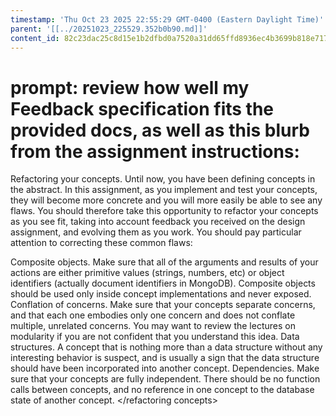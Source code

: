 ```yaml
---
timestamp: 'Thu Oct 23 2025 22:55:29 GMT-0400 (Eastern Daylight Time)'
parent: '[[../20251023_225529.352b0b90.md]]'
content_id: 82c23dac25c8d15e1b2dfbd0a7520a31dd65ffd8936ec4b3699b818e7178dee4
---
```


# prompt: review how well my Feedback specification fits the provided docs, as well as this blurb from the assignment instructions:

<refactoring concepts>
Refactoring your concepts. Until now, you have been defining concepts in the abstract. In this assignment, as you implement and test your concepts, they will become more concrete and you will more easily be able to see any flaws. You should therefore take this opportunity to refactor your concepts as you see fit, taking into account feedback you received on the design assignment, and evolving them as you work. You should pay particular attention to correcting these common flaws:

Composite objects. Make sure that all of the arguments and results of your actions are either primitive values (strings, numbers, etc) or object identifiers (actually document identifiers in MongoDB). Composite objects should be used only inside concept implementations and never exposed.
Conflation of concerns. Make sure that your concepts separate concerns, and that each one embodies only one concern and does not conflate multiple, unrelated concerns. You may want to review the lectures on modularity if you are not confident that you understand this idea.
Data structures. A concept that is nothing more than a data structure without any interesting behavior is suspect, and is usually a sign that the data structure should have been incorporated into another concept.
Dependencies. Make sure that your concepts are fully independent. There should be no function calls between concepts, and no reference in one concept to the database state of another concept.
\</refactoring concepts>
